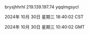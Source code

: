 brysjhhrhl 219.139.197.74 yqqlmgsycl

2024年 10月 30日 星期三 18:40:02 CST

2024年 10月 30日 星期三 10:40:02 GMT
